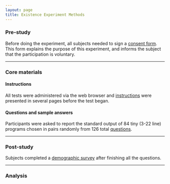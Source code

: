 ```yaml
---
layout: page
title: Existence Experiment Methods
---
```


### Pre-study

Before doing the experiment, all subjects needed to sign a [consent form](consent.pdf). This form explains the purpose of this experiment, and informs the subject that the participation is voluntary.

---

### Core materials

#### Instructions

All tests were administered via the web browser and [instructions](instruction-pages) were presented in several pages before the test began.

#### Questions and sample answers

Participants were asked to report the standard output of 84 tiny (3-22 line) programs chosen in pairs randomly from 126 total [questions](questions.csv).

---

### Post-study

Subjects completed a [demographic survey](survey.pdf)
after finishing all the questions. 

---

### Analysis
